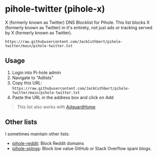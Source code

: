 # pihole-twitter (pihole-x)

X (formerly known as Twitter) DNS Blocklist for Pihole. This list blocks X (formerly known as Twitter) in it's entirety, not just ads or tracking served by X (formerly known as Twitter).

```
https://raw.githubusercontent.com/JackCuthbert/pihole-twitter/main/pihole-twitter.txt
```

## Usage

1. Login into Pi-hole admin
2. Navigate to "Adlists"
3. Copy this URL: `https://raw.githubusercontent.com/JackCuthbert/pihole-twitter/main/pihole-twitter.txt`
4. Paste the URL in the address box and click on Add

> This list also works with [AdguardHome](https://github.com/AdguardTeam/AdguardHome).

## Other lists

I sometimes maintain other lists:

- [pihole-reddit](https://github.com/JackCuthbert/pihole-reddit): Block Reddit domains
- [pihole-splogs](https://github.com/JackCuthbert/pihole-splogs): Block low value GitHub or Stack Overflow spam blogs.
